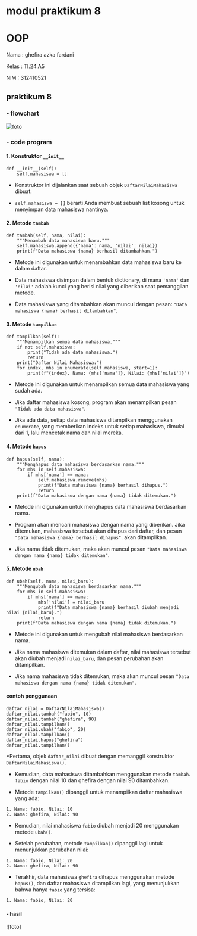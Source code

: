 # modul praktikum 8
# OOP

Nama : ghefira azka fardani 

Kelas : TI.24.A5

NIM : 312410521

## praktikum 8

### - flowchart
![foto]()
### - code program

#### 1. Konstruktor ```__init__```
```phython
def __init__(self):
    self.mahasiswa = []
```
* Konstruktor ini dijalankan saat sebuah objek ```DaftarNilaiMahasiswa``` dibuat.
  
* ```self.mahasiswa = []``` berarti Anda membuat sebuah list kosong untuk menyimpan data mahasiswa nantinya.

#### 2. Metode ```tambah```
```phython
def tambah(self, nama, nilai):
    """Menambah data mahasiswa baru."""
    self.mahasiswa.append({'nama': nama, 'nilai': nilai})
    print(f"Data mahasiswa {nama} berhasil ditambahkan.")
```
* Metode ini digunakan untuk menambahkan data mahasiswa baru ke dalam daftar.
  
* Data mahasiswa disimpan dalam bentuk dictionary, di mana ```'nama'``` dan ```'nilai'``` adalah kunci yang berisi nilai yang diberikan saat pemanggilan metode.
  
* Data mahasiswa yang ditambahkan akan muncul dengan pesan: ```"Data mahasiswa {nama} berhasil ditambahkan"```.

#### 3. Metode ```tampilkan```
```phython
def tampilkan(self):
    """Menampilkan semua data mahasiswa."""
    if not self.mahasiswa:
        print("Tidak ada data mahasiswa.")
        return
    print("Daftar Nilai Mahasiswa:")
    for index, mhs in enumerate(self.mahasiswa, start=1):
        print(f"{index}. Nama: {mhs['nama']}, Nilai: {mhs['nilai']}")
```
* Metode ini digunakan untuk menampilkan semua data mahasiswa yang sudah ada.
  
* Jika daftar mahasiswa kosong, program akan menampilkan pesan ```"Tidak ada data mahasiswa"```.
  
* Jika ada data, setiap data mahasiswa ditampilkan menggunakan ```enumerate```, yang memberikan indeks untuk setiap mahasiswa, dimulai dari 1, lalu mencetak nama dan nilai mereka.

#### 4. Metode ```hapus```
```phython
def hapus(self, nama):
    """Menghapus data mahasiswa berdasarkan nama."""
    for mhs in self.mahasiswa:
        if mhs['nama'] == nama:
            self.mahasiswa.remove(mhs)
            print(f"Data mahasiswa {nama} berhasil dihapus.")
            return
    print(f"Data mahasiswa dengan nama {nama} tidak ditemukan.")
```
* Metode ini digunakan untuk menghapus data mahasiswa berdasarkan nama.

* Program akan mencari mahasiswa dengan nama yang diberikan. Jika ditemukan, mahasiswa tersebut akan dihapus dari daftar, dan pesan ```"Data mahasiswa {nama} berhasil dihapus"```. akan ditampilkan.

* Jika nama tidak ditemukan, maka akan muncul pesan ```"Data mahasiswa dengan nama {nama} tidak ditemukan"```.

#### 5. Metode ```ubah```
```phython
def ubah(self, nama, nilai_baru):
    """Mengubah data mahasiswa berdasarkan nama."""
    for mhs in self.mahasiswa:
        if mhs['nama'] == nama:
            mhs['nilai'] = nilai_baru
            print(f"Data mahasiswa {nama} berhasil diubah menjadi nilai {nilai_baru}.")
            return
    print(f"Data mahasiswa dengan nama {nama} tidak ditemukan.")
```
* Metode ini digunakan untuk mengubah nilai mahasiswa berdasarkan nama.

* Jika nama mahasiswa ditemukan dalam daftar, nilai mahasiswa tersebut akan diubah menjadi ```nilai_baru```, dan pesan perubahan akan ditampilkan.

* Jika nama mahasiswa tidak ditemukan, maka akan muncul pesan ```"Data mahasiswa dengan nama {nama} tidak ditemukan"```.

#### contoh penggunaan 
```phython
daftar_nilai = DaftarNilaiMahasiswa()
daftar_nilai.tambah("fabio", 10)
daftar_nilai.tambah("ghefira", 90)
daftar_nilai.tampilkan()
daftar_nilai.ubah("fabio", 20)
daftar_nilai.tampilkan()
daftar_nilai.hapus("ghefira")
daftar_nilai.tampilkan()
```
*Pertama, objek ```daftar_nilai``` dibuat dengan memanggil konstruktor ```DaftarNilaiMahasiswa()```.

* Kemudian, data mahasiswa ditambahkan menggunakan metode ```tambah```. ```fabio``` dengan nilai 10 dan ghefira dengan nilai 90 ditambahkan.

* Metode ```tampilkan()``` dipanggil untuk menampilkan daftar mahasiswa yang ada:

```phython
1. Nama: fabio, Nilai: 10
2. Nama: ghefira, Nilai: 90
```
* Kemudian, nilai mahasiswa ```fabio``` diubah menjadi 20 menggunakan metode ```ubah()```.

* Setelah perubahan, metode ```tampilkan()``` dipanggil lagi untuk menunjukkan perubahan nilai:

```phython
1. Nama: fabio, Nilai: 20
2. Nama: ghefira, Nilai: 90
```
* Terakhir, data mahasiswa ```ghefira``` dihapus menggunakan metode ```hapus()```, dan daftar mahasiswa ditampilkan lagi, yang menunjukkan bahwa hanya ```fabio``` yang tersisa:
```phython
1. Nama: fabio, Nilai: 20
```

#### - hasil
![foto]

